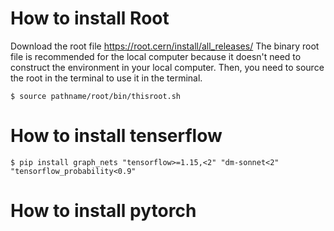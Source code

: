 # How to install Root
Download the root file https://root.cern/install/all_releases/
The binary root file is recommended for the local computer because it doesn't need to construct the environment in your local computer.
Then, you need to source the root in the terminal to use it in the terminal.
```shell
$ source pathname/root/bin/thisroot.sh
```
# How to install tenserflow
```shell
$ pip install graph_nets "tensorflow>=1.15,<2" "dm-sonnet<2" "tensorflow_probability<0.9"
```

# How to install pytorch
